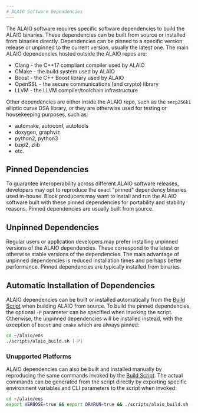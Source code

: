 ```yaml
---
# ALAIO Software Dependencies
---
```


The ALAIO software requires specific software dependencies to build the ALAIO binaries. These dependencies can be built from source or installed from binaries directly. Dependencies can be pinned to a specific version release or unpinned to the current version, usually the latest one. The main ALAIO dependencies hosted outside the ALAIO repos are:

* Clang - the C++17 compliant compiler used by ALAIO
* CMake - the build system used by ALAIO
* Boost - the C++ Boost library used by ALAIO
* OpenSSL - the secure communications (and crypto) library
* LLVM - the LLVM compiler/toolchain infrastructure

Other dependencies are either inside the ALAIO repo, such as the `secp256k1` elliptic curve DSA library, or they are otherwise used for testing or housekeeping purposes, such as:

* automake, autoconf, autotools
* doxygen, graphviz
* python2, python3
* bzip2, zlib
* etc.

## Pinned Dependencies

To guarantee interoperability across different ALAIO software releases, developers may opt to reproduce the exact "pinned" dependency binaries used in-house. Block producers may want to install and run the ALAIO software built with these pinned dependencies for portability and stability reasons. Pinned dependencies are usually built from source.

## Unpinned Dependencies

Regular users or application developers may prefer installing unpinned versions of the ALAIO dependencies. These correspond to the latest or otherwise stable versions of the dependencies. The main advantage of unpinned dependencies is reduced installation times and perhaps better performance. Pinned dependencies are typically installed from binaries.

## Automatic Installation of Dependencies

ALAIO dependencies can be built or installed automatically from the [Build Script](../01_shell-scripts/02_build-alaio-binaries.md) when building ALAIO from source. To build the pinned dependencies, the optional `-P` parameter can be specified when invoking the script. Otherwise, the unpinned dependencies will be installed instead, with the exception of `boost` and `cmake` which are always pinned:

```sh
cd ~/alaio/eos
./scripts/alaio_build.sh [-P]
```

### Unupported Platforms

ALAIO dependencies can also be built and installed manually by reproducing the same commands invoked by the [Build Script](../01_shell-scripts/02_build-alaio-binaries.md). The actual commands can be generated from the script directly by exporting specific environment variables and CLI parameters to the script when invoked:

```sh
cd ~/alaio/eos
export VERBOSE=true && export DRYRUN=true && ./scripts/alaio_build.sh -y [-P]
```

